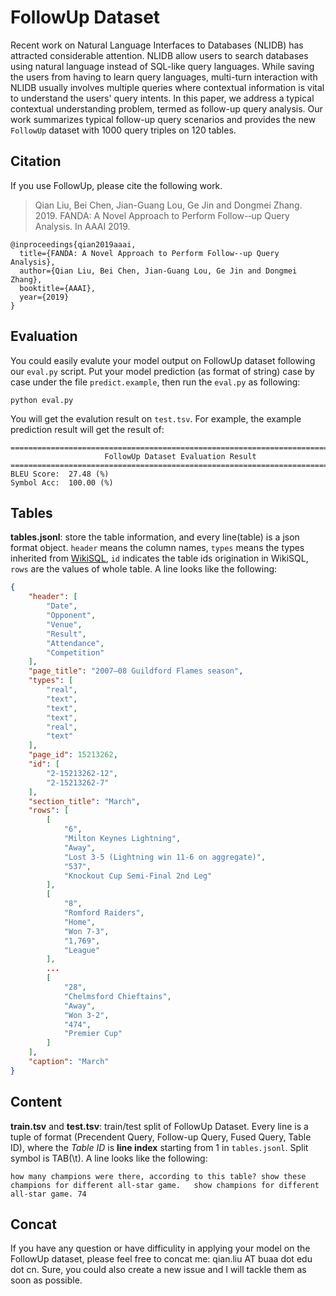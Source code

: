 # FollowUp Dataset

Recent work on Natural Language Interfaces to Databases (NLIDB) has attracted considerable attention. NLIDB allow users to search databases using natural language instead of SQL-like query languages. While saving the users from having to learn query languages, multi-turn interaction with NLIDB usually involves multiple queries where contextual information is vital to understand the users' query intents. In this paper, we address a typical contextual understanding problem, termed as follow-up query analysis. Our work summarizes typical follow-up query scenarios and provides the new `FollowUp` dataset with 1000 query triples on 120 tables.

## Citation

If you use FollowUp, please cite the following work.
> Qian Liu, Bei Chen, Jian-Guang Lou, Ge Jin and Dongmei Zhang. 2019. FANDA: A Novel Approach to Perform Follow-­‐up Query Analysis. In AAAI 2019.

```
@inproceedings{qian2019aaai,
  title={FANDA: A Novel Approach to Perform Follow-­‐up Query Analysis},
  author={Qian Liu, Bei Chen, Jian-Guang Lou, Ge Jin and Dongmei Zhang},
  booktitle={AAAI},
  year={2019}
}
```

## Evaluation

You could easily evalute your model output on FollowUp dataset following our `eval.py` script. Put your model prediction (as format of string) case by case under the file `predict.example`, then run the `eval.py` as following:

```
python eval.py
```

You will get the evalution result on `test.tsv`. For example, the example prediction result will get the result of:

```shell
================================================================================
                     FollowUp Dataset Evaluation Result
================================================================================
BLEU Score:  27.48 (%)
Symbol Acc:  100.00 (%)
```

## Tables

**tables.jsonl**: store the table information, and every line(table) is a json format object. `header` means the column names, `types` means the types inherited from [WikiSQL](https://github.com/salesforce/WikiSQL), `id` indicates the table ids origination in WikiSQL, `rows` are the values of whole table. A line looks like the following:

```json
{
	"header": [
		"Date",
		"Opponent",
		"Venue",
		"Result",
		"Attendance",
		"Competition"
	],
	"page_title": "2007–08 Guildford Flames season",
	"types": [
		"real",
		"text",
		"text",
		"text",
		"real",
		"text"
	],
	"page_id": 15213262,
	"id": [
		"2-15213262-12",
		"2-15213262-7"
	],
	"section_title": "March",
	"rows": [
		[
			"6",
			"Milton Keynes Lightning",
			"Away",
			"Lost 3-5 (Lightning win 11-6 on aggregate)",
			"537",
			"Knockout Cup Semi-Final 2nd Leg"
		],
		[
			"8",
			"Romford Raiders",
			"Home",
			"Won 7-3",
			"1,769",
			"League"
		],
		...
		[
			"28",
			"Chelmsford Chieftains",
			"Away",
			"Won 3-2",
			"474",
			"Premier Cup"
		]
	],
	"caption": "March"
}
```


## Content

**train.tsv** and **test.tsv**: train/test split of FollowUp Dataset. Every line is a tuple of format (Precendent Query, Follow-up Query, Fused Query, Table ID), where the *Table ID* is **line index** starting from 1 in `tables.jsonl`. Split symbol is TAB(\t). A line looks like the following:

```tsv
how many champions were there, according to this table?	show these champions for different all-star game.	show champions for different all-star game.	74
```


## Concat

If you have any question or have difficulity in applying your model on the FollowUp dataset, please feel free to concat me: qian.liu AT buaa dot edu dot cn. Sure, you could also create a new issue and I will tackle them as soon as possible.
